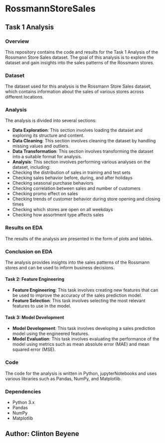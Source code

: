 # RossmannStoreSales

## Task 1 Analysis
### Overview
This repository contains the code and results for the Task 1 Analysis of the Rossmann Store Sales dataset. The goal of this analysis is to explore the dataset and gain insights into the sales patterns of the Rossmann stores.

### Dataset
The dataset used for this analysis is the Rossmann Store Sales dataset, which contains information about the sales of various stores across different locations.

### Analysis
The analysis is divided into several sections:

*  **Data Exploration**: This section involves loading the dataset and exploring its structure and content.
* **Data Cleaning**: This section involves cleaning the dataset by handling missing values and outliers.
* **Data Transformation**: This section involves transforming the dataset into a suitable format for analysis.
* **Analysis**: This section involves performing various analyses on the dataset, including:
 * Checking the distribution of sales in training and test sets
 * Checking sales behavior before, during, and after holidays
 * Checking seasonal purchase behaviors
 * Checking correlation between sales and number of customers
 * Checking promo effect on sales
 * Checking trends of customer behavior during store opening and closing times
 * Checking which stores are open on all weekdays
 * Checking how assortment type affects sales
### Results on EDA
The results of the analysis are presented in the form of plots and tables.

### Conclusion on EDA
The analysis provides insights into the sales patterns of the Rossmann stores and can be used to inform business decisions.

#### Task 2: Feature Engineering
* **Feature Engineering**: This task involves creating new features that can be used to improve the accuracy of the sales prediction model.
* **Feature Selection**: This task involves selecting the most relevant features to use in the model.
#### Task 3: Model Development
* **Model Development**: This task involves developing a sales prediction model using the engineered features.
* **Model Evaluation**: This task involves evaluating the performance of the model using metrics such as mean absolute error (MAE) and mean squared error (MSE).

### Code
The code for the analysis is written in Python, jupyterNotebooks and uses various libraries such as Pandas, NumPy, and Matplotlib.

### Dependencies
* Python 3.x
* Pandas
* NumPy
* Matplotlib

## Author: Clinton Beyene
